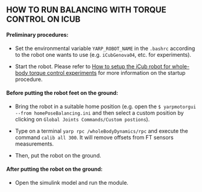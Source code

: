 ## HOW TO RUN BALANCING WITH TORQUE CONTROL ON ICUB

#### Preliminary procedures:

- Set the environmental variable `YARP_ROBOT_NAME` in the `.bashrc` according to the robot one wants to use (e.g. `iCubGenova04`, etc. for experiments).
 
- Start the robot. Please refer to [How to setup the iCub robot for whole-body torque control experiments](How-to-setup-the-robot-for-wbc-experiments.md) for more information on the startup procedure.

#### Before putting the robot feet on the ground:

- Bring the robot in a suitable home position (e.g. open the `$ yarpmotorgui --from homePoseBalancing.ini` and then select a custom position by clicking on `Global Joints Commands/Custom postions`).

- Type on a terminal `yarp rpc /wholeBodyDynamics/rpc` and execute the command `calib all 300`. It will remove offsets from FT sensors measurements.

- Then, put the robot on the ground.

#### After putting the robot on the ground:

- Open the simulink model and run the module.